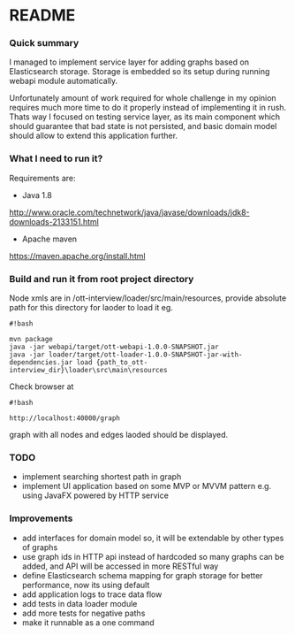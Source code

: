 # README #

### Quick summary ###

I managed to implement service layer for adding graphs based on Elasticsearch storage. Storage is embedded so its setup during running webapi module automatically. 

Unfortunately amount of work required for whole challenge in my opinion requires much more time to do it properly instead of implementing it in rush.  Thats way I focused on testing  service layer, as its main component which should guarantee that bad state is not persisted, and basic domain model should allow to extend this application further.


### What I need to run it? ###
Requirements are:

* Java 1.8

http://www.oracle.com/technetwork/java/javase/downloads/jdk8-downloads-2133151.html

* Apache maven

https://maven.apache.org/install.html


### Build and run it from root project directory ###



Node xmls are in /ott-interview/loader/src/main/resources, provide absolute path for this directory for laoder to load it eg. 


```
#!bash

mvn package
java -jar webapi/target/ott-webapi-1.0.0-SNAPSHOT.jar
java -jar loader/target/ott-loader-1.0.0-SNAPSHOT-jar-with-dependencies.jar load {path_to_ott-interview_dir}\loader\src\main\resources
```

Check browser at 

```
#!bash

http://localhost:40000/graph
```

graph with all nodes and edges laoded should be displayed.



### TODO ###

* implement searching shortest path in graph
* implement UI application based on some MVP or MVVM  pattern e.g. using JavaFX powered by HTTP service


### Improvements ###

* add interfaces for domain model so, it will be extendable by other types of graphs
* use graph ids in HTTP api instead of hardcoded so many graphs can be added, and API will be accessed in more RESTful way
* define Elasticsearch schema mapping for graph storage for better performance, now its using default
* add application logs to trace data flow
* add tests in data loader module
* add more tests for negative paths
* make it runnable as a one command